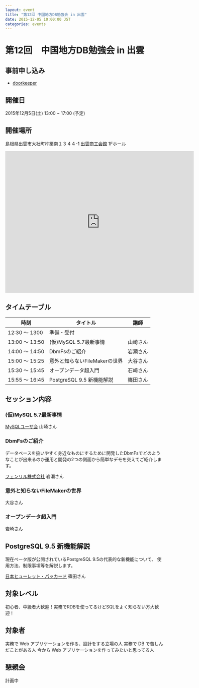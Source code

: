 ```yaml
---
layout: event
title: "第12回 中国地方DB勉強会 in 出雲"
date: 2015-12-05 10:00:00 JST
categories: events
---
```


# 第12回　中国地方DB勉強会 in 出雲

## 事前申し込み

* [doorkeeper](https://dbstudychugoku.doorkeeper.jp/events/31803)

## 開催日
2015年12月5日(土) 13:00 ~ 17:00 (予定)

## 開催場所　
島根県出雲市大社町杵築南１３４４-1 [出雲商工会館](http://www.izmcci.or.jp/) 1Fホール

<iframe src="https://www.google.com/maps/embed?pb=!1m18!1m12!1m3!1d4746.909832999319!2d132.76231030326886!3d35.36827166675232!2m3!1f0!2f0!3f0!3m2!1i1024!2i768!4f13.1!3m3!1m2!1s0x3557439493ad43bf%3A0x789fdb806afaf628!2z44CSNjkzLTAwMTEg5bO25qC555yM5Ye66Zuy5biC5aSn5rSl55S677yR77yR77yT77yR4oiS77yR!5e0!3m2!1sja!2sjp!4v1445511820707" width="600" height="450" frameborder="0" style="border:0" allowfullscreen></iframe>


## タイムテーブル

時刻 | タイトル | 講師
---- | ---- | ---- |
12:30 〜 1300  | 準備・受付 |
13:00 〜 13:50 |(仮)MySQL 5.7最新事情 |  山崎さん
14:00 〜 14:50 |DbmFsのご紹介  |  岩瀬さん
15:00 〜 15:25 |意外と知らないFileMakerの世界  | 大谷さん
15:30 〜 15:45 |オープンデータ超入門      | 石崎さん
15:55 〜 16:45 |PostgreSQL 9.5 新機能解説  | 篠田さん

## セッション内容

### (仮)MySQL 5.7最新事情

[MySQLユーザ会](http://www.mysql.gr.jp/) 山崎さん

### DbmFsのご紹介
データベースを扱いやすく身近なものにするために開発したDbmFsでどのようなことが出来るのか運用と開発の2つの側面から簡単なデモを交えてご紹介します。

 [フェンリル株式会社](http://www.fenrir-inc.com/) 岩瀬さん

### 意外と知らないFileMakerの世界

大谷さん

### オープンデータ超入門

岩崎さん

## PostgreSQL 9.5 新機能解説

現在ベータ版が公開されているPostgreSQL 9.5の代表的な新機能について、
使用方法、制限事項等を解説します。

[日本ヒューレット・パッカード](http://h30499.www3.hp.com/t5/%E6%97%A5%E6%9C%AC%E3%81%AE%E3%81%8A%E5%AE%A2%E6%A7%98%E5%90%91%E3%81%91-%E3%82%A8%E3%83%B3%E3%82%BF%E3%83%BC%E3%83%97%E3%83%A9%E3%82%A4%E3%82%BA-%E3%83%88%E3%83%94%E3%83%83%E3%82%AF%E3%82%B9/%E7%AF%A0%E7%94%B0%E3%81%AE%E8%99%8E%E3%81%AE%E5%B7%BB%E3%81%9D%E3%81%AE%EF%BC%94%E3%82%92%E5%85%AC%E9%96%8B-%E5%A4%A7%E5%B9%85%E3%81%AB%E6%A9%9F%E8%83%BD%E5%BC%B7%E5%8C%96%E3%81%95%E3%82%8C%E3%81%9FPostgreSQL-9-5%E3%81%AE%E4%B8%96%E7%95%8C%E3%81%B8%E9%A3%9B%E3%81%B3%E8%BE%BC%E3%82%82%E3%81%86/ba-p/6797055) 篠田さん

## 対象レベル

初心者、中級者大歓迎！実務でRDBを使ってるけどSQLをよく知らない方大歓迎！

## 対象者

実務で Web アプリケーションを作る、設計をする立場の人
実務で DB で苦しんだことがある人
今から Web アプリケーションを作ってみたいと思ってる人


## 懇親会

計画中
